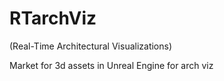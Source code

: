 # RTarchViz

(Real-Time Architectural Visualizations)

Market for 3d assets in Unreal Engine for arch viz